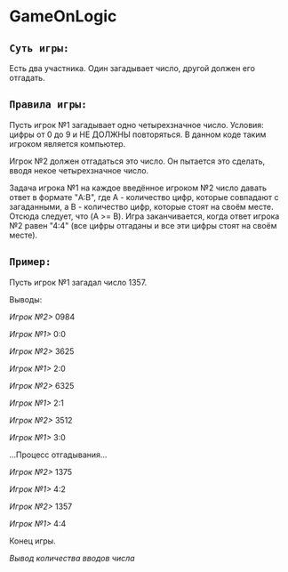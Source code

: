 # GameOnLogic

## `Суть игры:`
Есть два участника. Один загадывает число, другой должен его отгадать.

## `Правила игры:`

Пусть игрок №1 загадывает одно четырехзначное число. Условия: цифры от 0 до 9 и НЕ ДОЛЖНЫ повторяться. 
В данном коде таким игроком является компьютер.

Игрок №2 должен отгадаться это число. Он пытается это сделать, вводя некое четырехзначное число. 

Задача игрока №1 на каждое введённое игроком №2 число давать ответ в формате "A:B", 
где А - количество цифр, которые совпадают с загаданными, а В - количество цифр, которые стоят на своём месте. 
Отсюда следует, что (A >= B). Игра заканчивается, когда ответ игрока №2 равен "4:4" 
(все цифры отгаданы и все эти цифры стоят на своём месте).

## `Пример:`

Пусть игрок №1 загадал число 1357.

Выводы:

_Игрок №2>_ 0984

_Игрок №1>_ 0:0

_Игрок №2>_ 3625

_Игрок №1>_ 2:0

_Игрок №2>_ 6325

_Игрок №1>_ 2:1

_Игрок №2>_ 3512

_Игрок №1>_ 3:0

...Процесс отгадывания...

_Игрок №2>_ 1375

_Игрок №1>_ 4:2

_Игрок №2>_ 1357

_Игрок №1>_ 4:4

Конец игры.

*Вывод количества вводов числа*
